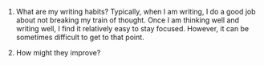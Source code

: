 1. What are my writing habits? Typically, when I am writing, I do a good job about not breaking my train of thought. Once I am thinking well and writing well, I find it relatively easy to stay focused. However, it can be sometimes difficult to get to that point.

2. How might they improve?
